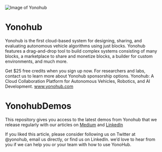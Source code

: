 ![Image of Yonohub](https://yonohub.com/wp-content/uploads/2018/04/yonohub-logo-150x150.png)
# Yonohub
Yonohub is the first cloud-based system for designing, sharing, and evaluating autonomous vehicle algorithms using just blocks. Yonohub features a drag-and-drop tool to build complex systems consisting of many blocks, a marketplace to share and monetize blocks, a builder for custom environments, and much more.

Get $25 free credits when you sign up now. For researchers and labs, contact us to learn more about Yonohub sponsorship options. Yonohub: A Cloud Collaboration Platform for Autonomous Vehicles, Robotics, and AI Development. www.yonohub.com



# YonohubDemos

This repository gives you access to the latest demos from Yonohub that we release regularly with our articles on [Medium](https://medium.com/yonohub) and [LinkedIn](https://www.linkedin.com/showcase/yonohub/)

If you liked this article, please consider following us on Twitter at @yonohub, email us directly, or find us on LinkedIn. we’d love to hear from you if we can help you or your team with how to use YonoHub.
